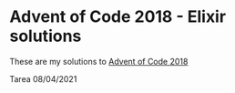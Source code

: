# Advent of Code 2018 - Elixir solutions

These are my solutions to [Advent of Code 2018](https://adventofcode.com/2018)

Tarea 08/04/2021